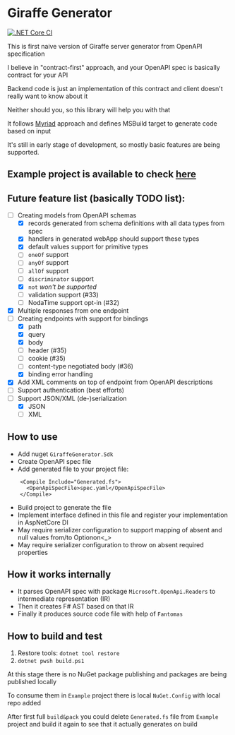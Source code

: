 # Giraffe Generator
[![.NET Core CI](https://github.com/Szer/GiraffeGenerator/workflows/.NET%20Core/badge.svg?branch=master)](https://github.com/Szer/GiraffeGenerator/actions?query=workflow%3A%22.NET+Core%22)


This is first naive version of Giraffe server generator from OpenAPI specification

I believe in "contract-first" approach, and your OpenAPI spec is basically contract for your API

Backend code is just an implementation of this contract and client doesn't really want to know about it

Neither should you, so this library will help you with that

It follows [Myriad](https://github.com/MoiraeSoftware/myriad) approach and defines MSBuild target to generate code based on input

It's still in early stage of development, so mostly basic features are being supported.

## Example project is available to check [here](https://github.com/Szer/GiraffeGenerator/tree/master/src/Example)

## Future feature list (basically TODO list):

- [ ] Creating models from OpenAPI schemas
   - [x] records generated from schema definitions with all data types from spec
   - [x] handlers in generated webApp should support these types
   - [x] default values support for primitive types
   - [ ] `oneOf` support
   - [ ] `anyOf` support
   - [ ] `allOf` support
   - [ ] `discriminator` support
   - [x] `not` *won't be supported*
   - [ ] validation support (#33)
   - [ ] NodaTime support opt-in (#32)
- [x] Multiple responses from one endpoint
- [ ] Creating endpoints with support for bindings
   - [x] path
   - [x] query
   - [x] body
   - [ ] header (#35)
   - [ ] cookie (#35)
   - [ ] content-type negotiated body (#36)
   - [x] binding error handling
- [x] Add XML comments on top of endpoint from OpenAPI descriptions
- [ ] Support authentication (best efforts)
- [ ] Support JSON/XML (de-)serialization
   - [x] JSON
   - [ ] XML

## How to use

- Add nuget `GiraffeGenerator.Sdk`
- Create OpenAPI spec file
- Add generated file to your project file:
```
    <Compile Include="Generated.fs">
      <OpenApiSpecFile>spec.yaml</OpenApiSpecFile>
    </Compile>
```
- Build project to generate the file
- Implement interface defined in this file and register your implementation in AspNetCore DI
- May require serializer configuration to support mapping of absent and null values from/to Optionon<_>
- May require serializer configuration to throw on absent required properties

## How it works internally

- It parses OpenAPI spec with package `Microsoft.OpenApi.Readers` to intermediate representation (IR)
- Then it creates F# AST based on that IR
- Finally it produces source code file with help of `Fantomas`

## How to build and test

1. Restore tools: `dotnet tool restore`
1. `dotnet pwsh build.ps1`

At this stage there is no NuGet package publishing and packages are being published locally

To consume them in `Example` project there is local `NuGet.Config` with local repo added

After first full `build&pack` you could delete `Generated.fs` file from `Example` project and build it again to see that it actually generates on build

